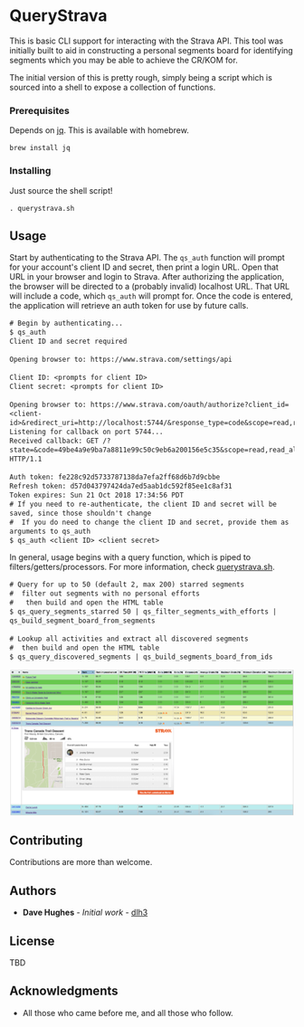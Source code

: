 # QueryStrava

This is basic CLI support for interacting with the Strava API.  This tool was initially built to aid in constructing a personal segments board for identifying segments which you may be able to achieve the CR/KOM for.

The initial version of this is pretty rough, simply being a script which is sourced into a shell to expose a collection of functions.

### Prerequisites

Depends on [jq](https://stedolan.github.io/jq/).  This is available with homebrew.

```
brew install jq
```

### Installing

Just source the shell script!

```
. querystrava.sh
```

## Usage

Start by authenticating to the Strava API.  The `qs_auth` function will prompt for your account's client ID and secret, then print a login URL.  Open that URL in your browser and login to Strava.  After authorizing the application, the browser will be directed to a (probably invalid) localhost URL.  That URL will include a code, which `qs_auth` will prompt for.  Once the code is entered, the application will retrieve an auth token for use by future calls.

```
# Begin by authenticating...
$ qs_auth
Client ID and secret required

Opening browser to: https://www.strava.com/settings/api

Client ID: <prompts for client ID>
Client secret: <prompts for client ID>

Opening browser to: https://www.strava.com/oauth/authorize?client_id=<client-id>&redirect_uri=http://localhost:5744/&response_type=code&scope=read,read_all,activity:read,activity:read_all,profile:read_all
Listening for callback on port 5744...
Received callback: GET /?state=&code=49be4a9e9ba7a8811e99c50c9eb6a200156e5c35&scope=read,read_all,activity:read,activity:read_all,profile:read_all HTTP/1.1

Auth token: fe228c92d5733787138da7efa2ff68d6b7d9cbbe
Refresh token: d57d043797424da7ed5aab1dc592f85ee1c8af31
Token expires: Sun 21 Oct 2018 17:34:56 PDT
# If you need to re-authenticate, the client ID and secret will be saved, since those shouldn't change
#  If you do need to change the client ID and secret, provide them as arguments to qs_auth
$ qs_auth <client ID> <client secret>
```

In general, usage begins with a query function, which is piped to filters/getters/processors.  For more information, check [querystrava.sh](https://github.com/dlh3/query-strava/blob/master/querystrava.sh).

```
# Query for up to 50 (default 2, max 200) starred segments
#  filter out segments with no personal efforts
#   then build and open the HTML table
$ qs_query_segments_starred 50 | qs_filter_segments_with_efforts | qs_build_segment_board_from_segments

# Lookup all activities and extract all discovered segments
#  then build and open the HTML table
$ qs_query_discovered_segments | qs_build_segments_board_from_ids
```

![Segment Board](https://github.com/dlh3/query-strava/raw/master/images/segment_board.png "Segment Board")


## Contributing

Contributions are more than welcome.

## Authors

* **Dave Hughes** - *Initial work* - [dlh3](https://github.com/dlh3)

## License

TBD

## Acknowledgments

* All those who came before me, and all those who follow.

